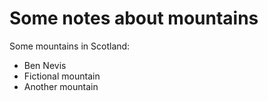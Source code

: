 Some notes about mountains
=============

Some mountains in Scotland:

* Ben Nevis
* Fictional mountain
* Another mountain
